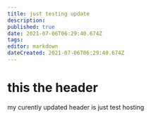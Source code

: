 ```yaml
---
title: just testing update
description: 
published: true
date: 2021-07-06T06:29:40.674Z
tags: 
editor: markdown
dateCreated: 2021-07-06T06:29:40.674Z
---
```


# this the header
my curently updated header is just test hosting